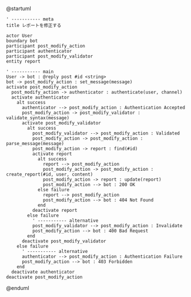 @startuml

    ' ----------- meta
    title レポートを修正する

    actor User
    boundary bot
    participant post_modify_action
    participant authenticator
    participant post_modify_validator
    entity report

    ' ----------- main
    User -> bot : @reply post #id <string>
    bot -> post_modify_action : set_message(message)
    activate post_modify_action
      post_modify_action -> authenticator : authenticate(user, channel)
      activate authenticator
        alt success
          authenticator --> post_modify_action : Authentication Accepted
          post_modify_action -> post_modify_validator : validate_syntax(message)
          activate post_modify_validator
            alt success
              post_modify_validator --> post_modify_action : Validated
              post_modify_action -> post_modify_action : parse_message(message)
              post_modify_action -> report : find(#id)
              activate report
                alt success
                  report --> post_modify_action
                  post_modify_action -> post_modify_action : create_report(#id, user, content)
                  post_modify_action -> report : update(report)
                  post_modify_action --> bot : 200 OK
                else failure
                  report --> post_modify_action
                  post_modify_action --> bot : 404 Not Found
                end
              deactivate report
            else failure
              ' ----------- alternative
              post_modify_validator --> post_modify_action : Invalidate
              post_modify_action --> bot : 400 Bad Request
            end
          deactivate post_modify_validator
        else failure
          ' ----------- alternative
          authenticator --> post_modify_action : Authentication Failure
          post_modify_action --> bot : 403 Forbidden
        end
      deactivate authenticator
    deactivate post_modify_action

@enduml
